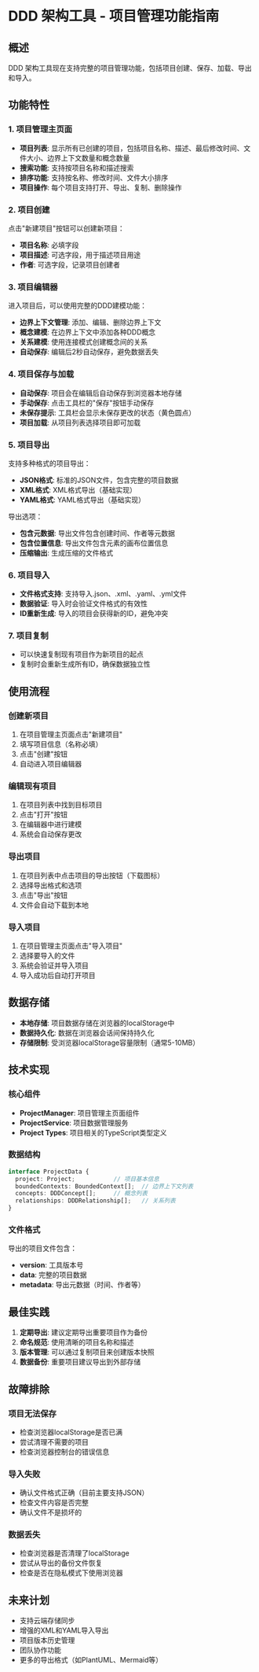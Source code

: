 # DDD 架构工具 - 项目管理功能指南

## 概述

DDD 架构工具现在支持完整的项目管理功能，包括项目创建、保存、加载、导出和导入。

## 功能特性

### 1. 项目管理主页面

- **项目列表**: 显示所有已创建的项目，包括项目名称、描述、最后修改时间、文件大小、边界上下文数量和概念数量
- **搜索功能**: 支持按项目名称和描述搜索
- **排序功能**: 支持按名称、修改时间、文件大小排序
- **项目操作**: 每个项目支持打开、导出、复制、删除操作

### 2. 项目创建

点击"新建项目"按钮可以创建新项目：
- **项目名称**: 必填字段
- **项目描述**: 可选字段，用于描述项目用途
- **作者**: 可选字段，记录项目创建者

### 3. 项目编辑器

进入项目后，可以使用完整的DDD建模功能：
- **边界上下文管理**: 添加、编辑、删除边界上下文
- **概念建模**: 在边界上下文中添加各种DDD概念
- **关系建模**: 使用连接模式创建概念间的关系
- **自动保存**: 编辑后2秒自动保存，避免数据丢失

### 4. 项目保存与加载

- **自动保存**: 项目会在编辑后自动保存到浏览器本地存储
- **手动保存**: 点击工具栏的"保存"按钮手动保存
- **未保存提示**: 工具栏会显示未保存更改的状态（黄色圆点）
- **项目加载**: 从项目列表选择项目即可加载

### 5. 项目导出

支持多种格式的项目导出：
- **JSON格式**: 标准的JSON文件，包含完整的项目数据
- **XML格式**: XML格式导出（基础实现）
- **YAML格式**: YAML格式导出（基础实现）

导出选项：
- **包含元数据**: 导出文件包含创建时间、作者等元数据
- **包含位置信息**: 导出文件包含元素的画布位置信息
- **压缩输出**: 生成压缩的文件格式

### 6. 项目导入

- **文件格式支持**: 支持导入.json、.xml、.yaml、.yml文件
- **数据验证**: 导入时会验证文件格式的有效性
- **ID重新生成**: 导入的项目会获得新的ID，避免冲突

### 7. 项目复制

- 可以快速复制现有项目作为新项目的起点
- 复制时会重新生成所有ID，确保数据独立性

## 使用流程

### 创建新项目
1. 在项目管理主页面点击"新建项目"
2. 填写项目信息（名称必填）
3. 点击"创建"按钮
4. 自动进入项目编辑器

### 编辑现有项目
1. 在项目列表中找到目标项目
2. 点击"打开"按钮
3. 在编辑器中进行建模
4. 系统会自动保存更改

### 导出项目
1. 在项目列表中点击项目的导出按钮（下载图标）
2. 选择导出格式和选项
3. 点击"导出"按钮
4. 文件会自动下载到本地

### 导入项目
1. 在项目管理主页面点击"导入项目"
2. 选择要导入的文件
3. 系统会验证并导入项目
4. 导入成功后自动打开项目

## 数据存储

- **本地存储**: 项目数据存储在浏览器的localStorage中
- **数据持久化**: 数据在浏览器会话间保持持久化
- **存储限制**: 受浏览器localStorage容量限制（通常5-10MB）

## 技术实现

### 核心组件
- **ProjectManager**: 项目管理主页面组件
- **ProjectService**: 项目数据管理服务
- **Project Types**: 项目相关的TypeScript类型定义

### 数据结构
```typescript
interface ProjectData {
  project: Project;           // 项目基本信息
  boundedContexts: BoundedContext[];  // 边界上下文列表
  concepts: DDDConcept[];     // 概念列表
  relationships: DDDRelationship[];   // 关系列表
}
```

### 文件格式
导出的项目文件包含：
- **version**: 工具版本号
- **data**: 完整的项目数据
- **metadata**: 导出元数据（时间、作者等）

## 最佳实践

1. **定期导出**: 建议定期导出重要项目作为备份
2. **命名规范**: 使用清晰的项目名称和描述
3. **版本管理**: 可以通过复制项目来创建版本快照
4. **数据备份**: 重要项目建议导出到外部存储

## 故障排除

### 项目无法保存
- 检查浏览器localStorage是否已满
- 尝试清理不需要的项目
- 检查浏览器控制台的错误信息

### 导入失败
- 确认文件格式正确（目前主要支持JSON）
- 检查文件内容是否完整
- 确认文件不是损坏的

### 数据丢失
- 检查浏览器是否清理了localStorage
- 尝试从导出的备份文件恢复
- 检查是否在隐私模式下使用浏览器

## 未来计划

- 支持云端存储同步
- 增强的XML和YAML导入导出
- 项目版本历史管理
- 团队协作功能
- 更多的导出格式（如PlantUML、Mermaid等） 